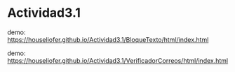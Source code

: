 ﻿# Actividad3.1

demo: https://houseliofer.github.io/Actividad3.1/BloqueTexto/html/index.html 

demo: https://houseliofer.github.io/Actividad3.1/VerificadorCorreos/html/index.html
